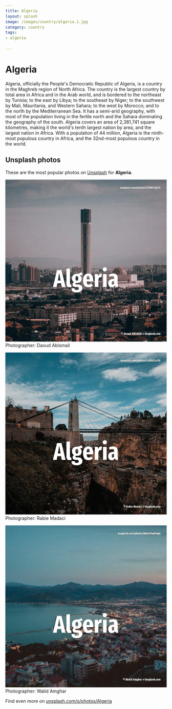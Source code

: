 ```yaml
---
title: Algeria
layout: splash
image: /images/country/algeria.1.jpg
category: country
tags:
- algeria

---
```

# Algeria

Algeria, officially the People's Democratic Republic of Algeria, is a country in the Maghreb region 
of North Africa.
The country is the largest country by total area in Africa and in the Arab world, and is bordered 
to the northeast by Tunisia; to the east by Libya; to the southeast by Niger; to the southwest by 
Mali, Mauritania, and Western Sahara; to the west by Morocco; and to the north by the Mediterranean 
Sea.
It has a semi-arid geography, with most of the population living in the fertile north and the 
Sahara dominating the geography of the south.
Algeria covers an area of 2,381,741 square kilometres, making it the world's tenth largest nation 
by area, and the largest nation in Africa.
With a population of 44 million, Algeria is the ninth-most populous country in Africa, and the 
32nd-most populous country in the world.

 
## Unsplash photos
These are the most popular photos on [Unsplash](https://unsplash.com) for **Algeria**.
 
![Algeria](/images/country/algeria.1.jpg)
Photographer:  Daoud Abismail
 
![Algeria](/images/country/algeria.2.jpg)
Photographer:  Rabie Madaci
 
![Algeria](/images/country/algeria.3.jpg)
Photographer:  Walid Amghar
 
Find even more on [unsplash.com/s/photos/Algeria](https://unsplash.com/s/photos/Algeria)
 
